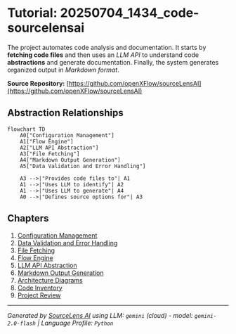 # Tutorial: 20250704_1434_code-sourcelensai

The project automates code analysis and documentation. It starts by **fetching code files** and then uses an *LLM API* to understand code **abstractions** and generate documentation.  Finally, the system generates organized output in *Markdown format*.


**Source Repository:** [https://github.com/openXFlow/sourceLensAI](https://github.com/openXFlow/sourceLensAI)

## Abstraction Relationships

```mermaid
flowchart TD
    A0["Configuration Management"]
    A1["Flow Engine"]
    A2["LLM API Abstraction"]
    A3["File Fetching"]
    A4["Markdown Output Generation"]
    A5["Data Validation and Error Handling"]

    A3 -->|"Provides code files to"| A1
    A1 -->|"Uses LLM to identify"| A2
    A1 -->|"Uses LLM to generate"| A4
    A0 -->|"Defines source options for"| A3
```

## Chapters

1. [Configuration Management](01_configuration-management.md)
2. [Data Validation and Error Handling](02_data-validation-and-error-handling.md)
3. [File Fetching](03_file-fetching.md)
4. [Flow Engine](04_flow-engine.md)
5. [LLM API Abstraction](05_llm-api-abstraction.md)
6. [Markdown Output Generation](06_markdown-output-generation.md)
7. [Architecture Diagrams](07_diagrams.md)
8. [Code Inventory](08_code_inventory.md)
9. [Project Review](09_project_review.md)


---

*Generated by [SourceLens AI](https://github.com/openXFlow/sourceLensAI) using LLM: `gemini` (cloud) - model: `gemini-2.0-flash` | Language Profile: `Python`*